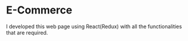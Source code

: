 # E-Commerce
I developed this web page using React(Redux) with all the functionalities that are required.
